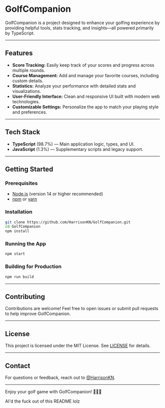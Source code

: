 # GolfCompanion

GolfCompanion is a project designed to enhance your golfing experience by providing helpful tools, stats tracking, and insights—all powered primarily by TypeScript.

---

## Features

- **Score Tracking:** Easily keep track of your scores and progress across multiple rounds.
- **Course Management:** Add and manage your favorite courses, including custom details.
- **Statistics:** Analyze your performance with detailed stats and visualizations.
- **User-Friendly Interface:** Clean and responsive UI built with modern web technologies.
- **Customizable Settings:** Personalize the app to match your playing style and preferences.

---

## Tech Stack

- **TypeScript** (98.7%) — Main application logic, types, and UI.
- **JavaScript** (1.3%) — Supplementary scripts and legacy support.

---

## Getting Started

### Prerequisites

- [Node.js](https://nodejs.org/) (version 14 or higher recommended)
- [npm](https://www.npmjs.com/) or [yarn](https://yarnpkg.com/)

### Installation

```bash
git clone https://github.com/HarrisonKN/GolfCompanion.git
cd GolfCompanion
npm install
```

### Running the App

```bash
npm start
```

### Building for Production

```bash
npm run build
```
---

## Contributing

Contributions are welcome! Feel free to open issues or submit pull requests to help improve GolfCompanion.

---

## License

This project is licensed under the MIT License. See [LICENSE](LICENSE) for details.

---

## Contact

For questions or feedback, reach out to [@HarrisonKN](https://github.com/HarrisonKN).

---

Enjoy your golf game with GolfCompanion! 🏌️‍♂️⛳

AI'd the fuck out of this README lolz
